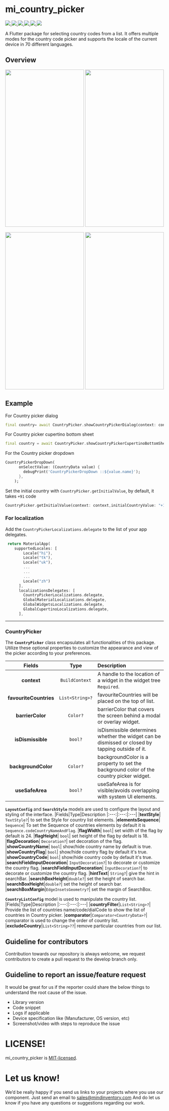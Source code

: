 # mi_country_picker

<a href="https://developer.android.com" style="pointer-events: stroke;" target="_blank">
<img src="https://img.shields.io/badge/platform-android-blue">
</a>
<a href="https://developer.apple.com/ios/" style="pointer-events: stroke;" target="_blank">
<img src="https://img.shields.io/badge/platform-iOS-blue">
</a>
<a href="" style="pointer-events: stroke;" target="_blank">
<img src="https://img.shields.io/badge/platform-Linux-blue">
</a>
<a href="" style="pointer-events: stroke;" target="_blank">
<img src="https://img.shields.io/badge/platform-Mac-blue">
</a>
<a href="" style="pointer-events: stroke;" target="_blank">
<img src="https://img.shields.io/badge/platform-web-blue">
</a>
<a href="" style="pointer-events: stroke;" target="_blank">
<img src="https://img.shields.io/badge/platform-Windows-blue">
</a>

A Flutter package for selecting country codes from a list. It offers multiple modes for the country code picker and supports the locale of the current device in 70 different languages.

## Overview
<img  src="https://git.mindinventory.com/miopensource/mi-country-picker/blob/dev-manish/lib/assets/bottom.gif"  width="250" height=500/> <img  src="https://git.mindinventory.com/miopensource/mi-country-picker/-/blob/dev-manish/lib/assets/dialog.gif"  width="250" height=500/> 

<img  src="https://git.mindinventory.com/miopensource/mi-country-picker/blob/dev-manish/lib/assets/cupertino_bottom.gif"  width="250" height=500/>  <img  src="https://git.mindinventory.com/miopensource/mi-country-picker/-/blob/dev-manish/lib/assets/dropdown.gif"  width="250" height=500/>

## Example
For Country picker dialog
```dart
final country= await CountryPicker.showCountryPickerDialog(context: context);
```

For Country picker cupertino bottom sheet
```dart
final country = await CountryPicker.showCountryPickerCupertinoBottomSheet(context: context);
```
For the Country picker dropdown
```dart
CountryPickerDropDown(
      onSelectValue: (CountryData value) {
        debugPrint('CountryPickerDropDown ::${value.name}');
      },
    );
```
Set the initial country with `CountryPicker.getInitialValue`, by default, it takes `+91` code
```dart
CountryPicker.getInitialValue(context: context,initialCountryValue: "+1"); 
```

### For localization
Add the `CountryPickerLocalizations.delegate` to the list of your app delegates.
```dart
 return MaterialApp(
    supportedLocales: [
        Locale("hi"),
        Locale("tk"),
        Locale("uk"),
        ...
        ...
        ...
        Locale("zh")
      ],
      localizationsDelegates: [
        CountryPickerLocalizations.delegate,
        GlobalMaterialLocalizations.delegate,
        GlobalWidgetsLocalizations.delegate,
        GlobalCupertinoLocalizations.delegate,
      ],
```
----

### CountryPicker
The **`CountryPicker`** class encapsulates all functionalities of this package. Utilize these optional properties to customize the appearance and view of the picker according to your preferences.

|Fields|Type|Description
|:---:|:---:|:---|
| **context** | `BuildContext` | A handle to the location of a widget in the widget tree `Required`.|
|**favouriteCountries**|`List<String>?`| favouriteCountries will be placed on the top of list.|
|**barrierColor**| `Color?`|barrierColor that covers the screen behind a modal or overlay widget.
|**isDismissible**| `bool?` | isDismissible determines whether the widget can be dismissed or closed by tapping outside of it.
|**backgroundColor**| `Color?`| backgroundColor is a property to set the background color of the country picker widget.
|**useSafeArea**|`bool?`| useSafeArea is for visible/avoids overlapping with system UI elements.

**`LayoutConfig`** and **`SearchStyle`** models are used to configure the layout and styling of the interface.
|Fields|Type|Description
|:---:|:---:|:---|
|**textStyle**| `TextStyle?`| to set the Style for country list elements.
|**elementsSequence**| `Sequence`| To set the Sequence of countries elements by default it is `Sequence.codeCountryNameAndFlag`.
|**flagWidth**| `bool`| set width of the flag by default is 24.
|**flagHeight**| `bool`| set height of the flag by default is 18.
|**flagDecoration**| `Decoration?`| set decoration of the flag.
|**showCountryName**| `bool`| show/hide country name by default is true.
|**showCountryFlag**| `bool`| show/hide country flag by default it's true.
|**showCountryCode**| `bool`| show/hide country code by default it's true.
|**searchFieldInputDecoration**| `InputDecoration?`| to decorate or customize the country flag.
|**searchFieldInputDecoration**| `InputDecoration?`| to decorate or customize the country flag.
|**hintText**| `String?`| give the hint in searchBar.
|**searchBoxHeight**|`double?`| set the height of search bar.
|**searchBoxHeight**|`double?`| set the height of search bar.
|**searchBoxMargin**|`EdgeInsetsGeometry?`| set the margin of SearchBox.

**`CountryListConfig`** model is used to manipulate the country list.
|Fields|Type|Description
|:---:|:---:|:---|
|**countryFilter**|`List<String>?`| Provide the list of countries name/code/dialCode to show the list of countries in Country picker.
|**comparator**|`Comparator<CountryData>?`| comparator is used to change the order of country list.
|**excludeCountry**|`List<String>??`| remove particular countries from our list.

## Guideline for contributors
Contribution towards our repository is always welcome, we request contributors to create a pull request to the develop branch only.

## Guideline to report an issue/feature request
It would be great for us if the reporter could share the below things to understand the root cause of the issue.
- Library version
- Code snippet
- Logs if applicable
- Device specification like (Manufacturer, OS version, etc)
- Screenshot/video with steps to reproduce the issue

# LICENSE!
mi_country_picker is [MIT-licensed](https://git.mindinventory.com/miopensource/mi-country-picker/-/blob/dev-manish/LICENSE).

# Let us know!
We’d be really happy if you send us links to your projects where you use our component. Just send an email to sales@mindinventory.com And do let us know if you have any questions or suggestions regarding our work.
